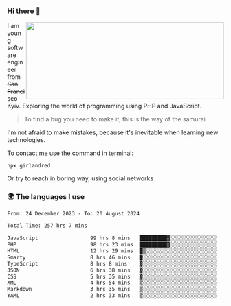 ### Hi there 👋  

<img align='right' src="https://github-readme-stats.vercel.app/api?username=girlandred&count_private=true&show_icons=true&include_all_commits=true&hide_rank=true&hide_title=true&theme=buefy&card_width=300" width=460 height=180>


I am young software engineer from ~~San Francisco~~ Kyiv. Exploring the world of programming using PHP and JavaScript.


> To find a bug you need to make it, this is the way of the samurai



I'm not afraid to make mistakes, because it's inevitable when learning new technologies.

To contact me use the command in terminal:

```
npx girlandred
```

Or try to reach in boring way, using social networks


### 🌍 The languages I use

<!--START_SECTION:waka-->

```txt
From: 24 December 2023 - To: 20 August 2024

Total Time: 257 hrs 7 mins

JavaScript                 99 hrs 8 mins   █████████▓░░░░░░░░░░░░░░░   38.56 %
PHP                        98 hrs 23 mins  █████████▓░░░░░░░░░░░░░░░   38.26 %
HTML                       12 hrs 29 mins  █▒░░░░░░░░░░░░░░░░░░░░░░░   04.86 %
Smarty                     8 hrs 46 mins   █░░░░░░░░░░░░░░░░░░░░░░░░   03.41 %
TypeScript                 8 hrs 8 mins    ▓░░░░░░░░░░░░░░░░░░░░░░░░   03.16 %
JSON                       6 hrs 38 mins   ▓░░░░░░░░░░░░░░░░░░░░░░░░   02.58 %
CSS                        5 hrs 35 mins   ▓░░░░░░░░░░░░░░░░░░░░░░░░   02.18 %
XML                        4 hrs 54 mins   ▒░░░░░░░░░░░░░░░░░░░░░░░░   01.91 %
Markdown                   3 hrs 35 mins   ▒░░░░░░░░░░░░░░░░░░░░░░░░   01.40 %
YAML                       2 hrs 33 mins   ▒░░░░░░░░░░░░░░░░░░░░░░░░   01.00 %
```

<!--END_SECTION:waka-->
